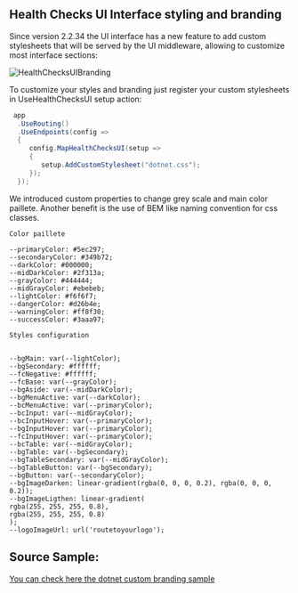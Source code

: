 ## Health Checks UI Interface styling and branding

Since version 2.2.34 the UI interface has a new feature to add custom stylesheets that will be served by the UI middleware, allowing to customize most interface sections:

![HealthChecksUIBranding](./images/ui-branding.png)

To customize your styles and branding just register your custom stylesheets in UseHealthChecksUI setup action:


```csharp
 app
  .UseRouting()
  .UseEndpoints(config =>
  {
     config.MapHealthChecksUI(setup =>
     {
        setup.AddCustomStylesheet("dotnet.css");
     });
  });

```

We introduced custom properties to change grey scale and main color paillete. Another benefit is the use of BEM like naming convention for css classes.

```
Color paillete

--primaryColor: #5ec297;
--secondaryColor: #349b72;
--darkColor: #000000;
--midDarkColor: #2f313a;
--grayColor: #444444;
--midGrayColor: #ebebeb;
--lightColor: #f6f6f7;
--dangerColor: #d26b4e;
--warningColor: #ff8f30;
--successColor: #3aaa97;

Styles configuration


--bgMain: var(--lightColor);
--bgSecondary: #ffffff;
--fcNegative: #ffffff;
--fcBase: var(--grayColor);
--bgAside: var(--midDarkColor);
--bgMenuActive: var(--darkColor);
--bcMenuActive: var(--primaryColor);
--bcInput: var(--midGrayColor);
--bcInputHover: var(--primaryColor);
--bgInputHover: var(--primaryColor);
--fcInputHover: var(--primaryColor);
--bcTable: var(--midGrayColor);
--bgTable: var(--bgSecondary);
--bgTableSecondary: var(--midGrayColor);
--bgTableButton: var(--bgSecondary);
--bgButton: var(--secondaryColor);
--bgImageDarken: linear-gradient(rgba(0, 0, 0, 0.2), rgba(0, 0, 0, 0.2));
--bgImageLigthen: linear-gradient(
rgba(255, 255, 255, 0.8),
rgba(255, 255, 255, 0.8)
);
--logoImageUrl: url('routetoyourlogo');

```

## Source Sample:


[You can check here the dotnet custom branding sample](https://github.com/Xabaril/AspNetCore.Diagnostics.HealthChecks/tree/master/samples/Pulse.UI.Branding)
